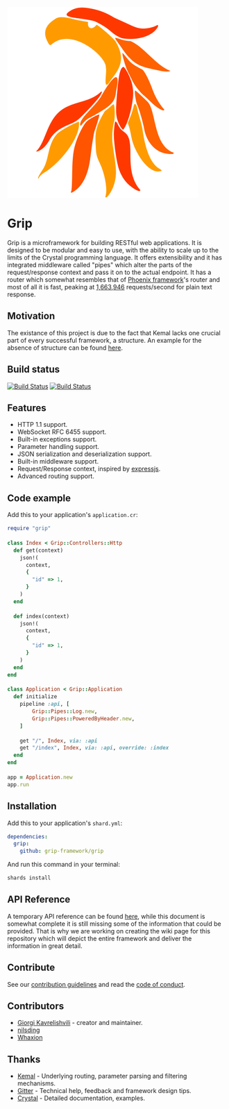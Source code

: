 [![Grip](https://github.com/grip-framework/medias/blob/master/gripen.svg)](https://github.com/grip-framework/grip)

# Grip
Grip is a microframework for building RESTful web applications. It is designed to be modular and easy to use, with the ability to scale up to the limits of the Crystal programming language. It offers extensibility and it has integrated middleware called "pipes" which alter the parts of the request/response context and pass it on to the actual endpoint. It has a router which somewhat resembles that of [Phoenix framework](https://github.com/phoenixframework/phoenix)'s router and most of all it is fast, peaking at [1,663,946](https://www.techempower.com/benchmarks/#section=data-r19&hw=ph&test=json&l=zdk8an-1r) requests/second for plain text response.

## Motivation
The existance of this project is due to the fact that Kemal lacks one crucial part of every successful framework, a structure. An example for the absence of structure can be found [here](https://github.com/iv-org/invidious/blob/master/src/invidious.cr).

## Build status
[![Build Status](https://travis-ci.org/grip-framework/grip.svg?branch=master)](https://travis-ci.org/grip-framework/grip)
[![Build Status](https://action-badges.now.sh/grip-framework/grip)](https://github.com/grip-framework/grip/actions)

## Features
- HTTP 1.1 support.
- WebSocket RFC 6455 support.
- Built-in exceptions support.
- Parameter handling support.
- JSON serialization and deserialization support.
- Built-in middleware support.
- Request/Response context, inspired by [expressjs](https://github.com/expressjs/express).
- Advanced routing support.

## Code example
Add this to your application's `application.cr`:
```ruby
require "grip"

class Index < Grip::Controllers::Http
  def get(context)
    json!(
      context,
      {
        "id" => 1,
      }
    )
  end
  
  def index(context)
    json!(
      context,
      {
        "id" => 1,
      }
    )
  end
end

class Application < Grip::Application
  def initialize
    pipeline :api, [
        Grip::Pipes::Log.new,
        Grip::Pipes::PoweredByHeader.new,
    ]
    
    get "/", Index, via: :api
    get "/index", Index, via: :api, override: :index
  end
end

app = Application.new
app.run
```

## Installation
Add this to your application's `shard.yml`:
```yaml
dependencies:
  grip:
    github: grip-framework/grip
```
And run this command in your terminal:
```bash
shards install
```

## API Reference
A temporary API reference can be found [here](https://github.com/grip-framework/grip/blob/master/DOCUMENTATION.md), while this document is somewhat complete it is still missing some of the information that could be provided. That is why we are working on creating the wiki page for this repository which will depict the entire framework and deliver the information in great detail.

## Contribute
See our [contribution guidelines](https://github.com/grip-framework/grip/blob/master/CONTRIBUTING.md) and read the [code of conduct](https://github.com/grip-framework/grip/blob/master/CODE_OF_CONDUCT.md).

## Contributors
- [Giorgi Kavrelishvili](https://github.com/grkek) - creator and maintainer.
- [nilsding](https://github.com/nilsding)
- [Whaxion](https://github.com/Whaxion)

## Thanks
- [Kemal](https://github.com/kemalcr/kemal) - Underlying routing, parameter parsing and filtering mechanisms.
- [Gitter](https://gitter.im/crystal-lang/crystal) - Technical help, feedback and framework design tips.
- [Crystal](https://crystal-lang.org/api/0.35.1/) - Detailed documentation, examples.
